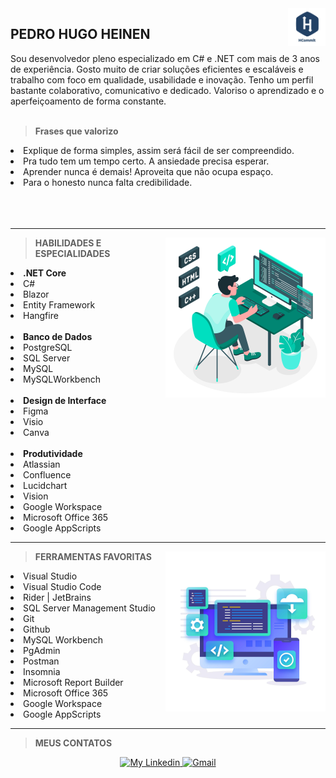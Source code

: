 <img src="https://github.com/PedroHugoHeinen/pedrohugoheinen/blob/55036a1ac97d4329ec454cf200fee0a41f0e798c/assets/images/HCommit%20-%20GitHub.png" min-width="60px" max-width="60px" width="60px" align="right" alt="HCommit" href="https://pedrohugoheinen.github.io/pedrohugoheinen/">

## **PEDRO HUGO HEINEN** <br>
Sou desenvolvedor pleno especializado em C# e .NET com mais de 3 anos de experiência. Gosto muito de criar soluções eficientes e escaláveis e trabalho com foco em qualidade, usabilidade e inovação. Tenho um perfil bastante colaborativo, comunicativo e dedicado. Valoriso o aprendizado e o aperfeiçoamento de forma constante.<br><br>

> <strong>Frases que valorizo</strong><br>
<li>Explique de forma simples, assim será fácil de ser compreendido.</li>
<li>Pra tudo tem um tempo certo. A ansiedade precisa esperar.</li>
<li>Aprender nunca é demais! Aproveita que não ocupa espaço.</li>
<li>Para o honesto nunca falta credibilidade.</li>
<br><br><br>

----

<img src="https://github.com/PedroHugoHeinen/PedroHugoHeinen/blob/b95395d2ca31e55a872188992f4c74e185c658d8/Devs.jpg" min-width="256px" max-width="256px" width="256px" align="right" alt="Devs">

> <strong>HABILIDADES E ESPECIALIDADES</strong><br>
<li><strong>.NET Core</strong></li>
<li>C#</li>
<li>Blazor</li>
<li>Entity Framework</li>
<li>Hangfire</li><br>

<li><strong>Banco de Dados</strong></li>
<li>PostgreSQL</li>
<li>SQL Server</li>
<li>MySQL</li>
<li>MySQLWorkbench</li><br>

<li><strong>Design de Interface</strong></li>
<li>Figma</li>
<li>Visio</li>
<li>Canva</li><br>

<li><strong>Produtividade</strong></li>
<li>Atlassian</li>
<li>Confluence</li>
<li>Lucidchart</li>
<li>Vision</li>
<li>Google Workspace</li>
<li>Microsoft Office 365</li>
<li>Google AppScripts</li>
</p>

----

<img src="https://github.com/PedroHugoHeinen/PedroHugoHeinen/blob/537366063df641b68d82bd8bcfa701388210d151/DevTools.jpg" min-width="256px" max-width="256px" width="256px" align="right" alt="HCommit">

> <strong>FERRAMENTAS FAVORITAS</strong>
<li>Visual Studio</li>
<li>Visual Studio Code</li>
<li>Rider | JetBrains</li>
<li>SQL Server Management Studio</li>
<li>Git</li>
<li>Github</li>
<li>MySQL Workbench</li>
<li>PgAdmin</li>
<li>Postman</li>
<li>Insomnia</li>
<li>Microsoft Report Builder</li>
<li>Microsoft Office 365</li>
<li>Google Workspace</li>
<li>Google AppScripts</li>
</p>

----

> <strong>MEUS CONTATOS</strong>
<p align="center">
    <a href="https://www.linkedin.com/in/pedrohugoheinen/">
        <img alt="My Linkedin" src="https://img.shields.io/static/v1?style=for-the-badge&logo=linkedin&label=LinkedIn&message=pedrohugoheinen&color=214083">
    </a>
    <a href="mailto:pedro.hugo.heinen@gmail.com">
        <img alt="Gmail" src="https://img.shields.io/static/v1?style=for-the-badge&logo=gmail&label=Gmail&message=pedro.hugo.heinen@gmail.com&color=214083">
    </a>
</p>
